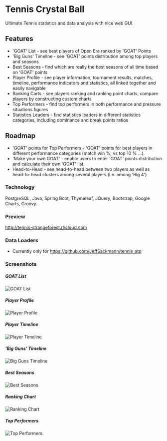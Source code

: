 # Tennis Crystal Ball
Ultimate Tennis statistics and data analysis with nice web GUI.

## Features

- 'GOAT' List - see best players of Open Era ranked by 'GOAT' Points
- 'Big Guns' Timeline - see 'GOAT' points distribution among top players and seasons
- Best Seasons - find which are really the best seasons of all time based on 'GOAT' points
- Player Profile - see player information, tournament results, matches, timeline, performance indicators and statistics,
  all linked together and easily navigable
- Ranking Carts - see players ranking and ranking point charts, compare players by constructing custom charts
- Top Performers - find top performers in both performance and pressure situations figures
- Statistics Leaders - find statistics leaders in different statistics categories, including dominance and break points ratios

## Roadmap

- 'GOAT' points for Top Performers - 'GOAT' points for best players in different performance categories (match win %, vs top 10 % ...).
- 'Make your own GOAT' - enable users to enter 'GOAT' points distribution and calculate their own 'GOAT' list.
- Head-to-Head - see head-to-head between two players as well as head-to-head clusters among several players (i.e. among 'Big 4')

### Technology

PostgreSQL, Java, Spring Boot, Thymeleaf, JQuery, Bootstrap, Google Charts, Groovy...

### Preview
http://tennis-strangeforest.rhcloud.com

### Data Loaders
- Currently only for https://github.com/JeffSackmann/tennis_atp

### Screenshots

##### GOAT List
![GOAT List](https://github.com/mcekovic/open-box/blob/master/GOATList.png?raw=true)

##### Player Profile
![Player Profile](https://github.com/mcekovic/open-box/blob/master/PlayerProfile.png?raw=true)

##### Player Timeline
![Player Timeline](https://github.com/mcekovic/open-box/blob/master/PlayerTimeline.png?raw=true)

##### 'Big Guns' Timeline
![Big Guns Timeline](https://github.com/mcekovic/open-box/blob/master/BigGunsTimeline.png?raw=true)

##### Best Seasons
![Best Seasons](https://github.com/mcekovic/open-box/blob/master/BestSeasons.png?raw=true)

##### Ranking Chart
![Ranking Chart](https://github.com/mcekovic/open-box/blob/master/RankingChart.png?raw=true)

##### Top Performers
![Top Performers](https://github.com/mcekovic/open-box/blob/master/TopPerformers.png?raw=true)
